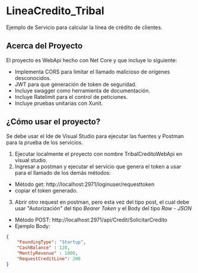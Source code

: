 # LineaCredito_Tribal
Ejemplo de Servicio para calcular la línea de crédito de clientes.

## Acerca del Proyecto
El proyecto es WebApi hecho con Net Core y que incluye lo siguiente:
- Implementa CORS para limitar el llamado malicioso de orígenes desconocidos.
- JWT para que generación de token de seguridad.
- Incluye swagger como herramienta de documentación.
- Incluye Ratelimit para el control de peticiones.
- Incluye pruebas unitarias con Xunit.

## ¿Cómo usar el proyecto?

Se debe usar el Ide de Visual Studio para ejecutar las fuentes y Postman para la prueba de los servicios.

1. Ejecutar localmente el proyecto con nombre TribalCreditoWebApi en visual studio.
2. Ingresar a postman y ejecutar el servicio que genera el token a usar para el llamado de los demás métodos:
- Método get: http://localhost:2971/loginuser/requesttoken
- copiar el token generado.
3. Abrir otro request en postman, pero esta vez del tipo post, el cual debe usar "Autorización" del tipo *Bearer Token* y el Body del tipo *Raw - JSON*
- Método POST: http://localhost:2971/api/Credit/SolicitarCredito
- Ejemplo Body: 
```json
{
    "FoundingType": "Startup",
    "CashBalance" : 120,
    "MontlyRevenue" : 1000,
    "RequestCreditLine": 200
}
    
